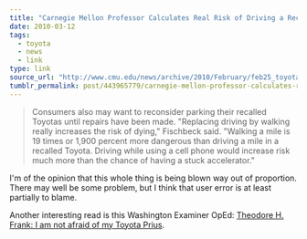 ```yaml
---
title: "Carnegie Mellon Professor Calculates Real Risk of Driving a Recalled Toyota"
date: 2010-03-12
tags:
  - toyota
  - news
  - link
type: link
source_url: "http://www.cmu.edu/news/archive/2010/February/feb25_toyotarisk.shtml"
tumblr_permalink: post/443965779/carnegie-mellon-professor-calculates-real-risk-of
---
```


>Consumers also may want to reconsider parking their recalled Toyotas until repairs have been made. "Replacing driving by walking really increases the risk of dying," Fischbeck said. "Walking a mile is 19 times or 1,900 percent more dangerous than driving a mile in a recalled Toyota. Driving while using a cell phone would increase risk much more than the chance of having a stuck accelerator."

I'm of the opinion that this whole thing is being blown way out of proportion. There may well be some problem, but I think that user error is at least partially to blame.

Another interesting read is this Washington Examiner OpEd: [Theodore H. Frank: I am not afraid of my Toyota Prius](http://www.washingtonexaminer.com/opinion/columns/OpEd-Contributor/I-am-not-afraid-of-my-Toyota-Prius-87361597.html).
